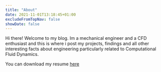 ```yaml
---
title: "About"
date: 2021-11-01T13:18:45+01:00
excludeFromTopNav: false
showDate: false
---
```


Hi there! Welcome to my blog. Im a mechanical engineer and a CFD enthusiast and this is where i post my projects, findings and all other interesting facts about engineering particularly related to Computational Fluid Dynamics.

You can download my resume [here](SatyaSasankCV.pdf)